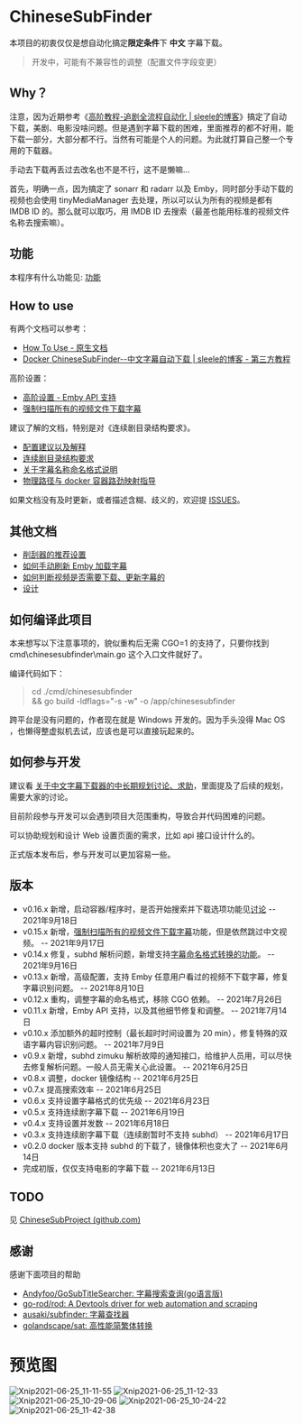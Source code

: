 # ChineseSubFinder

本项目的初衷仅仅是想自动化搞定**限定条件**下 **中文** 字幕下载。

> 开发中，可能有不兼容性的调整（配置文件字段变更）

## Why？

注意，因为近期参考《[高阶教程-追剧全流程自动化 | sleele的博客](https://sleele.com/tag/高阶教程-追剧全流程自动化/)》搞定了自动下载，美剧、电影没啥问题。但是遇到字幕下载的困难，里面推荐的都不好用，能下载一部分，大部分都不行。当然有可能是个人的问题。为此就打算自己整一个专用的下载器。

手动去下载再丢过去改名也不是不行，这不是懒嘛...

首先，明确一点，因为搞定了 sonarr 和 radarr 以及 Emby，同时部分手动下载的视频也会使用 tinyMediaManager 去处理，所以可以认为所有的视频是都有 IMDB ID 的。那么就可以取巧，用 IMDB ID 去搜索（最差也能用标准的视频文件名称去搜索嘛）。

## 功能

本程序有什么功能见: [功能](https://github.com/allanpk716/ChineseSubFinder/blob/docs/DesignFile/功能.md)

## How to use

有两个文档可以参考：

* [How To Use - 原生文档](https://github.com/allanpk716/ChineseSubFinder/blob/docs/DesignFile/HowToUse.md)
* [Docker ChineseSubFinder--中文字幕自动下载 | sleele的博客 - 第三方教程](https://sleele.com/2021/06/25/docker-chinesesubfinder-中文字幕自动下载/)

高阶设置：

* [高阶设置 - Emby API 支持](https://github.com/allanpk716/ChineseSubFinder/blob/docs/DesignFile/%E9%AB%98%E9%98%B6%E8%AE%BE%E7%BD%AE%20-%20Emby%20API%20%E6%94%AF%E6%8C%81.md)
* [强制扫描所有的视频文件下载字幕](https://github.com/allanpk716/ChineseSubFinder/blob/docs/DesignFile/强制扫描所有的视频文件下载字幕.md)

建议了解的文档，特别是对《连续剧目录结构要求》。

* [配置建议以及解释](https://github.com/allanpk716/ChineseSubFinder/blob/docs/DesignFile/%E9%85%8D%E7%BD%AE%E5%BB%BA%E8%AE%AE%E4%BB%A5%E5%8F%8A%E8%A7%A3%E9%87%8A.md)
* [连续剧目录结构要求](https://github.com/allanpk716/ChineseSubFinder/blob/docs/DesignFile/%E8%BF%9E%E7%BB%AD%E5%89%A7%E7%9B%AE%E5%BD%95%E7%BB%93%E6%9E%84%E8%A6%81%E6%B1%82.md)
* [关于字幕名称命名格式说明](https://github.com/allanpk716/ChineseSubFinder/blob/docs/DesignFile/%E5%85%B3%E4%BA%8E%E5%AD%97%E5%B9%95%E5%90%8D%E7%A7%B0%E5%91%BD%E5%90%8D%E6%A0%BC%E5%BC%8F%E8%AF%B4%E6%98%8E.md)
* [物理路径与 docker 容器路劲映射指导](https://github.com/allanpk716/ChineseSubFinder/blob/docs/DesignFile/%E7%89%A9%E7%90%86%E8%B7%AF%E5%BE%84%E4%B8%8E%20docker%20%E5%AE%B9%E5%99%A8%E8%B7%AF%E5%8A%B2%E6%98%A0%E5%B0%84%E6%8C%87%E5%AF%BC.md)

如果文档没有及时更新，或者描述含糊、歧义的，欢迎提 [ISSUES](https://github.com/allanpk716/ChineseSubFinder/issues)。

## 其他文档

* [削刮器的推荐设置](https://github.com/allanpk716/ChineseSubFinder/blob/docs/DesignFile/%E5%89%8A%E5%88%AE%E5%99%A8%E7%9A%84%E6%8E%A8%E8%8D%90%E8%AE%BE%E7%BD%AE.md)
* [如何手动刷新 Emby 加载字幕](https://github.com/allanpk716/ChineseSubFinder/blob/docs/DesignFile/%E5%A6%82%E4%BD%95%E6%89%8B%E5%8A%A8%E5%88%B7%E6%96%B0%20Emby%20%E5%8A%A0%E8%BD%BD%E5%AD%97%E5%B9%95.md)
* [如何判断视频是否需要下载、更新字幕的](https://github.com/allanpk716/ChineseSubFinder/blob/docs/DesignFile/%E5%A6%82%E4%BD%95%E5%88%A4%E6%96%AD%E8%A7%86%E9%A2%91%E6%98%AF%E5%90%A6%E9%9C%80%E8%A6%81%E4%B8%8B%E8%BD%BD%E3%80%81%E6%9B%B4%E6%96%B0%E5%AD%97%E5%B9%95%E7%9A%84.md)
* [设计](https://github.com/allanpk716/ChineseSubFinder/blob/docs/DesignFile/%E8%AE%BE%E8%AE%A1.md)

## 如何编译此项目

本来想写以下注意事项的，貌似重构后无需 CGO=1 的支持了，只要你找到 cmd\chinesesubfinder\main.go 这个入口文件就好了。

编译代码如下：

> cd ./cmd/chinesesubfinder \
>     && go build -ldflags="-s -w" -o /app/chinesesubfinder

跨平台是没有问题的，作者现在就是 Windows 开发的。因为手头没得 Mac OS ，也懒得整虚拟机去试，应该也是可以直接玩起来的。

## 如何参与开发

建议看 [关于中文字幕下载器的中长期规划讨论、求助](https://github.com/allanpk716/ChineseSubFinder/issues/20)，里面提及了后续的规划，需要大家的讨论。

目前阶段参与开发可以会遇到项目大范围重构，导致合并代码困难的问题。

可以协助规划和设计 Web 设置页面的需求，比如 api 接口设计什么的。

正式版本发布后，参与开发可以更加容易一些。

## 版本

* v0.16.x 新增，启动容器/程序时，是否开始搜索并下载选项功能见[讨论](https://github.com/allanpk716/ChineseSubFinder/issues/50) -- 2021年9月18日
* v0.15.x 新增，[强制扫描所有的视频文件下载字幕](https://github.com/allanpk716/ChineseSubFinder/blob/docs/DesignFile/%E5%BC%BA%E5%88%B6%E6%89%AB%E6%8F%8F%E6%89%80%E6%9C%89%E7%9A%84%E8%A7%86%E9%A2%91%E6%96%87%E4%BB%B6%E4%B8%8B%E8%BD%BD%E5%AD%97%E5%B9%95.md)功能，但是依然跳过中文视频。 -- 2021年9月17日
* v0.14.x 修复，subhd 解析问题，新增支持[字幕命名格式转换的功能](https://github.com/allanpk716/ChineseSubFinder/blob/docs/DesignFile/%E5%85%B3%E4%BA%8E%E5%AD%97%E5%B9%95%E5%90%8D%E7%A7%B0%E5%91%BD%E5%90%8D%E6%A0%BC%E5%BC%8F%E8%AF%B4%E6%98%8E.md)。 -- 2021年9月16日
* v0.13.x 新增，高级配置，支持 Emby 任意用户看过的视频不下载字幕，修复字幕识别问题。 -- 2021年8月10日
* v0.12.x 重构，调整字幕的命名格式，移除 CGO 依赖。 -- 2021年7月26日
* v0.11.x 新增，Emby API 支持，以及其他细节修复和调整。 -- 2021年7月14日
* v0.10.x 添加额外的超时控制（最长超时时间设置为 20 min），修复特殊的双语字幕内容识别问题。 -- 2021年7月9日
* v0.9.x 新增，subhd zimuku 解析故障的通知接口，给维护人员用，可以尽快去修复解析问题。一般人员无需关心此设置。 -- 2021年6月25日
* v0.8.x 调整，docker 镜像结构 -- 2021年6月25日
* v0.7.x 提高搜索效率 -- 2021年6月25日
* v0.6.x 支持设置字幕格式的优先级 -- 2021年6月23日
* v0.5.x 支持连续剧字幕下载 -- 2021年6月19日
* v0.4.x 支持设置并发数 -- 2021年6月18日
* v0.3.x 支持连续剧字幕下载（连续剧暂时不支持 subhd） -- 2021年6月17日
* v0.2.0 docker 版本支持 subhd 的下载了，镜像体积也变大了 -- 2021年6月14日
* 完成初版，仅仅支持电影的字幕下载 -- 2021年6月13日

## TODO

见 [ChineseSubProject (github.com)](https://github.com/users/allanpk716/projects/2)

## 感谢

感谢下面项目的帮助

* [Andyfoo/GoSubTitleSearcher: 字幕搜索查询(go语言版)](https://github.com/Andyfoo/GoSubTitleSearcher)
* [go-rod/rod: A Devtools driver for web automation and scraping](https://github.com/go-rod/rod)
* [ausaki/subfinder: 字幕查找器](https://github.com/ausaki/subfinder)
* [golandscape/sat: 高性能简繁体转换](https://github.com/golandscape/sat)


# 预览图
![Xnip2021-06-25_11-11-55](https://cdn.jsdelivr.net/gh/SuperNG6/pic@master/uPic/2021-06-25/Xnip2021-06-25_11-11-55.jpg)
![Xnip2021-06-25_11-12-33](https://cdn.jsdelivr.net/gh/SuperNG6/pic@master/uPic/2021-06-25/Xnip2021-06-25_11-12-33.jpg)
![Xnip2021-06-25_10-29-06](https://cdn.jsdelivr.net/gh/SuperNG6/pic@master/uPic/2021-06-25/Xnip2021-06-25_10-29-06.jpg)
![Xnip2021-06-25_10-24-22](https://cdn.jsdelivr.net/gh/SuperNG6/pic@master/uPic/2021-06-25/Xnip2021-06-25_10-24-22.jpg)
![Xnip2021-06-25_11-42-38](https://cdn.jsdelivr.net/gh/SuperNG6/pic@master/uPic/2021-06-25/Xnip2021-06-25_11-42-38.jpg)
